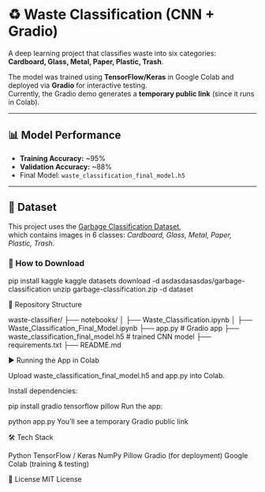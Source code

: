 # ♻️ Waste Classification (CNN + Gradio)

A deep learning project that classifies waste into six categories:  
**Cardboard, Glass, Metal, Paper, Plastic, Trash**.  

The model was trained using **TensorFlow/Keras** in Google Colab and deployed via **Gradio** for interactive testing.  
Currently, the Gradio demo generates a **temporary public link** (since it runs in Colab).  

---

## 📊 Model Performance
- **Training Accuracy:** ~95%  
- **Validation Accuracy:** ~88%  
- Final Model: `waste_classification_final_model.h5`  

---

## 📂 Dataset
This project uses the [Garbage Classification Dataset](https://www.kaggle.com/datasets/asdasdasasdas/garbage-classification),  
which contains images in 6 classes: *Cardboard, Glass, Metal, Paper, Plastic, Trash*.  

### 🔽 How to Download

pip install kaggle
kaggle datasets download -d asdasdasasdas/garbage-classification
unzip garbage-classification.zip -d dataset

📂 Repository Structure

waste-classifier/
├── notebooks/
│   ├── Waste_Classification.ipynb
│   ├── Waste_Classification_Final_Model.ipynb
├── app.py                          # Gradio app
├── waste_classification_final_model.h5   # trained CNN model
├── requirements.txt
├── README.md

▶️ Running the App in Colab

Upload waste_classification_final_model.h5 and app.py into Colab.

Install dependencies:

pip install gradio tensorflow pillow
Run the app:

python app.py
You’ll see a temporary Gradio public link


🛠️ Tech Stack

Python
TensorFlow / Keras
NumPy
Pillow
Gradio (for deployment)
Google Colab (training & testing)

📜 License
MIT License


